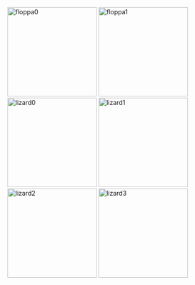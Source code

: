 <p>
<img alt="floppa0" width="200" src=".github/media/floppa0.gif" />
<img alt="floppa1" width="200" src=".github/media/floppa1.gif" />
<img alt="lizard0" height="200" src=".github/media/lizard0.gif" />
<img alt="lizard1" height="200" src=".github/media/lizard1.gif" />
<img alt="lizard2" height="200" src=".github/media/lizard2.gif" />
<img alt="lizard3" height="200" src=".github/media/lizard3.gif" />
</p>
